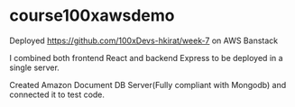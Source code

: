 # course100xawsdemo
Deployed https://github.com/100xDevs-hkirat/week-7 on AWS Banstack

I combined both frontend React and backend Express to be deployed in a single server.

Created Amazon Document DB Server(Fully compliant with Mongodb) and connected it to test code.
